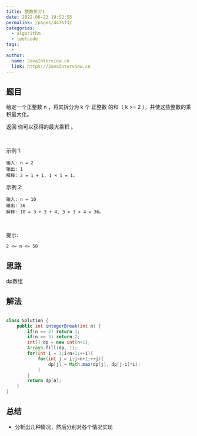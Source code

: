 ```yaml
---
title: 整数拆分1
date: 2022-06-23 19:52:55
permalink: /pages/4476f3/
categories:
  - algorithm
  - leetcode
tags:
  - 
author: 
  name: JavaInterview.cn
  link: https://JavaInterview.cn
---
```


## 题目

给定一个正整数 n ，将其拆分为 k 个 正整数 的和（ k >= 2 ），并使这些整数的乘积最大化。

返回 你可以获得的最大乘积 。

 

示例 1:

    输入: n = 2
    输出: 1
    解释: 2 = 1 + 1, 1 × 1 = 1。
示例 2:

    输入: n = 10
    输出: 36
    解释: 10 = 3 + 3 + 4, 3 × 3 × 4 = 36。
 

提示:

    2 <= n <= 58



## 思路

dp数组

## 解法
```java

class Solution {
    public int integerBreak(int n) {
        if(n == 2) return 1;
        if(n == 3) return 2;
        int[] dp = new int[n+1];
        Arrays.fill(dp, 1);
        for(int i = 1;i<n+1;++i){
            for(int j = i;j<n+1;++j){
                dp[j] = Math.max(dp[j], dp[j-i]*i);
            }
        }
        return dp[n];
    }
}
```

## 总结

- 分析出几种情况，然后分别对各个情况实现 
